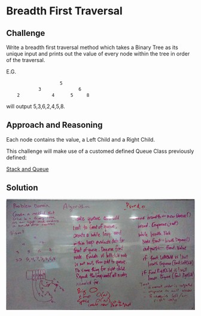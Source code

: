 # Breadth First Traversal

## Challenge

Write a breadth first traversal method which takes a Binary Tree as its unique input and prints out the value of every node within the tree in order of the traversal.

E.G.

                        5
                3              6
        2            4      5     8

will output 5,3,6,2,4,5,8.

## Approach and Reasoning

Each node contains the value, a Left Child and a Right Child.

This challenge will make use of a customed defined Queue Class previously defined:

[Stack and Queue](../../Data%20Structures/StackAndQueue/)


## Solution

![Console](../../assets/breadth_first.jpg?raw=true "Output")
